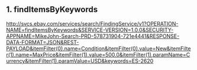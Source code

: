 <h2> 1. findItemsByKeywords </h2>

<a href='http://svcs.ebay.com/services/search/FindingService/v1?OPERATION-NAME=findItemsByKeywords&SERVICE-VERSION=1.0.0&SECURITY-APPNAME=MikeJohn-Search-PRD-578731904-721e4441&RESPONSE-DATA-FORMAT=JSON&REST-PAYLOAD&itemFilter(0).name=Condition&itemFilter(0).value=New&itemFilter(1).name=MaxPrice&itemFilter(1).value=500.0&itemFilter(1).paramName=Currency&itemFilter(1).paramValue=USD&keywords=ES-2620'>
http://svcs.ebay.com/services/search/FindingService/v1?OPERATION-NAME=findItemsByKeywords&SERVICE-VERSION=1.0.0&SECURITY-APPNAME=MikeJohn-Search-PRD-578731904-721e4441&RESPONSE-DATA-FORMAT=JSON&REST-PAYLOAD&itemFilter(0).name=Condition&itemFilter(0).value=New&itemFilter(1).name=MaxPrice&itemFilter(1).value=500.0&itemFilter(1).paramName=Currency&itemFilter(1).paramValue=USD&keywords=ES-2620
</a>
